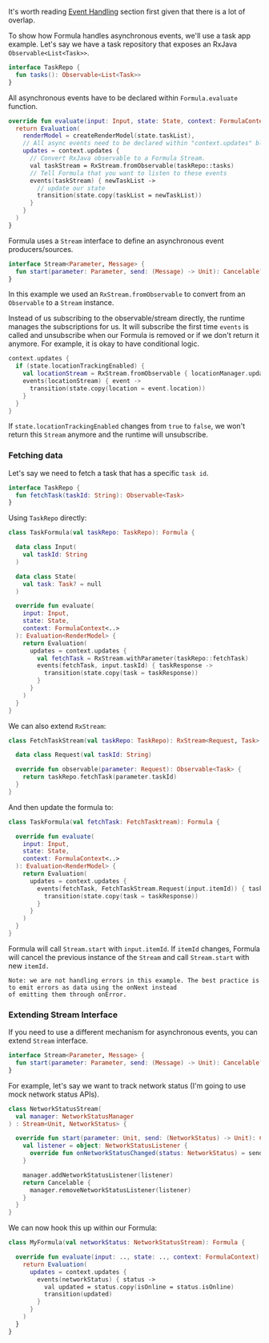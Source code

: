 It's worth reading [Event Handling](events.md) section first given that there is a lot of overlap.

To show how Formula handles asynchronous events, we'll use a task app example. Let's say we have
a task repository that exposes an RxJava `Observable<List<Task>>`.
```kotlin
interface TaskRepo {
  fun tasks(): Observable<List<Task>>
}
```

All asynchronous events have to be declared within `Formula.evaluate` function.
```kotlin
override fun evaluate(input: Input, state: State, context: FormulaContext): ... {
  return Evaluation(
    renderModel = createRenderModel(state.taskList),
    // All async events need to be declared within "context.updates" block.
    updates = context.updates {
      // Convert RxJava observable to a Formula Stream.
      val taskStream = RxStream.fromObservable(taskRepo::tasks)
      // Tell Formula that you want to listen to these events
      events(taskStream) { newTaskList ->
        // update our state
        transition(state.copy(taskList = newTaskList))
      }
    }
  )
}

```

Formula uses a `Stream` interface to define an asynchronous event producers/sources.
```kotlin
interface Stream<Parameter, Message> {
  fun start(parameter: Parameter, send: (Message) -> Unit): Cancelable?
}
```

In this example we used an `RxStream.fromObservable` to convert from an `Observable` to a `Stream` instance.

Instead of us subscribing to the observable/stream directly, the runtime manages the subscriptions for us.
It will subscribe the first time `events` is called and unsubscribe when our Formula is removed or
if we don't return it anymore. For example, it is okay to have conditional logic.
```kotlin
context.updates {
  if (state.locationTrackingEnabled) {
    val locationStream = RxStream.fromObservable { locationManager.updates() }
    events(locationStream) { event ->
      transition(state.copy(location = event.location))
    }
  }
}
```

If `state.locationTrackingEnabled` changes from `true` to `false`, we won't return this `Stream`
anymore and the runtime will unsubscribe.

### Fetching data
Let's say we need to fetch a task that has a specific `task id`.
```kotlin
interface TaskRepo {
  fun fetchTask(taskId: String): Observable<Task>
}
```

Using `TaskRepo` directly:
```kotlin
class TaskFormula(val taskRepo: TaskRepo): Formula {

  data class Input(
    val taskId: String
  )

  data class State(
    val task: Task? = null
  )

  override fun evaluate(
    input: Input,
    state: State,
    context: FormulaContext<..>
  ): Evaluation<RenderModel> {
    return Evaluation(
      updates = context.updates {
        val fetchTask = RxStream.withParameter(taskRepo::fetchTask)
        events(fetchTask, input.taskId) { taskResponse ->
          transition(state.copy(task = taskResponse))
        }
      }
    )
  }
}
```

We can also extend `RxStream`:
```kotlin
class FetchTaskStream(val taskRepo: TaskRepo): RxStream<Request, Task> {

  data class Request(val taskId: String)

  override fun observable(parameter: Request): Observable<Task> {
    return taskRepo.fetchTask(parameter.taskId)
  }
}
```

And then update the formula to:
```kotlin
class TaskFormula(val fetchTask: FetchTasktream): Formula {

  override fun evaluate(
    input: Input,
    state: State,
    context: FormulaContext<..>
  ): Evaluation<RenderModel> {
    return Evaluation(
      updates = context.updates {
        events(fetchTask, FetchTaskStream.Request(input.itemId)) { taskResponse ->
          transition(state.copy(task = taskResponse))
        }
      }
    )
  }
}
```

Formula will call `Stream.start` with `input.itemId`. If `itemId` changes, Formula will cancel the previous instance
of the `Stream` and call `Stream.start` with new `itemId.`

```
Note: we are not handling errors in this example. The best practice is to emit errors as data using the onNext instead
of emitting them through onError.
```

### Extending Stream Interface
If you need to use a different mechanism for asynchronous events, you can extend `Stream` interface.
```kotlin
interface Stream<Parameter, Message> {
  fun start(parameter: Parameter, send: (Message) -> Unit): Cancelable?
}
```


For example, let's say we want to track network status (I'm going to use mock network status APIs).
```kotlin
class NetworkStatusStream(
  val manager: NetworkStatusManager
) : Stream<Unit, NetworkStatus> {

  override fun start(parameter: Unit, send: (NetworkStatus) -> Unit): Cancelable? {
    val listener = object: NetworkStatusListener {
      override fun onNetworkStatusChanged(status: NetworkStatus) = send(status)
    }

    manager.addNetworkStatusListener(listener)
    return Cancelable {
      manager.removeNetworkStatusListener(listener)
    }
  }
}
```

We can now hook this up within our Formula:
```kotlin
class MyFormula(val networkStatus: NetworkStatusStream): Formula {

  override fun evaluate(input: .., state: .., context: FormulaContext): .. {
    return Evaluation(
      updates = context.updates {
        events(networkStatus) { status ->
          val updated = status.copy(isOnline = status.isOnline)
          transition(updated)
        }
      }
    )
  }
}
```
